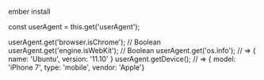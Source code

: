 

ember install 

const userAgent = this.get('userAgent');

userAgent.get('browser.isChrome'); // Boolean
userAgent.get('engine.isWebKit'); // Boolean
userAgent.get('os.info'); // => { name: 'Ubuntu', version: '11.10' }
userAgent.getDevice(); // => { model: 'iPhone 7', type: 'mobile', vendor: 'Apple'}